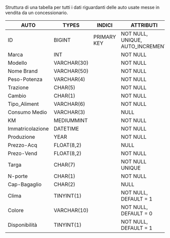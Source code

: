 
Struttura di una tabella per tutti i dati riguardanti delle auto usate messe in vendita da un concessionario.



AUTO|TYPES|INDICI|ATTRIBUTI
-------|-----|------|--------|
ID|BIGINT|PRIMARY KEY|NOT NULL, UNIQUE, AUTO_INCREMENT|
Marca|INT|           |NOT NULL|
Modello|VARCHAR(30)|       |NOT NULL|
Nome Brand|VARCHAR(50)|     |NOT NULL|
Peso-Potenza|VARCHAR(4)|    |NOT NULL|
Trazione|CHAR(5)|           |NOT NULL|
Cambio|CHAR(1)|             |NOT NULL|
Tipo_Aliment|VARCHAR(6)|   |NOT NULL|
Consumo Medio|VARCHAR(3)|   |NULL    |
KM|MEDIUMMINT|              |NOT NULL|
Immatricolazione|DATETIME|     |NOT NULL|
Produzione|YEAR|            |NOT NULL|
Prezzo-Acq|FLOAT(8,2)|      |NULL    |
Prezo-Vend|FLOAT(8,2)|      |NOT NULL|
Targa|CHAR(7)|              |NOT NULL UNIQUE|
N-porte|CHAR(1)|            |NOT NULL|
Cap-Bagaglio|CHAR(2)|       |NULL    |
Clima|TINYINT(1)|           |NOT NULL, DEFAULT = 1|
Colore|VARCHAR(10)|         |NOT NULL, DEFAULT = 0|
Disponibilità|TINYINT(1)|   |NOT NULL, DEFAULT = 1|

